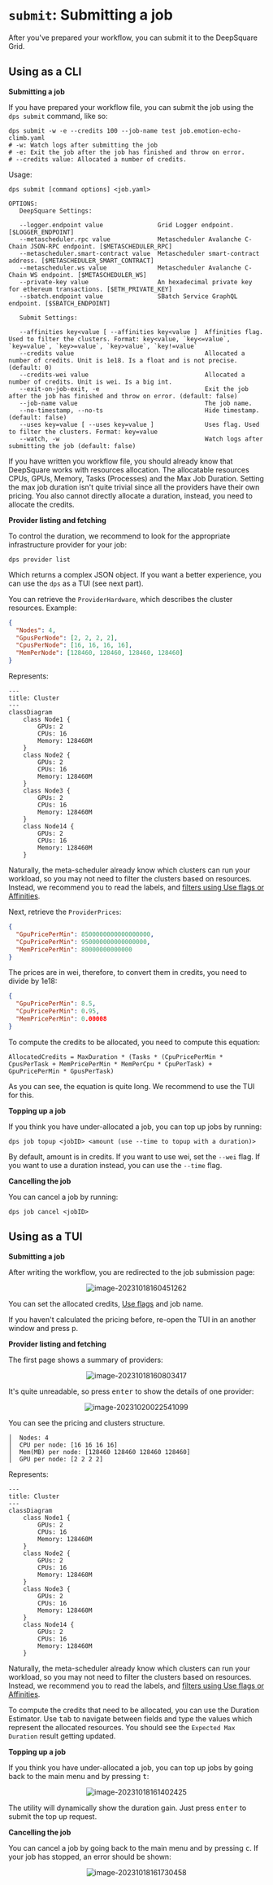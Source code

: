 # `submit`: Submitting a job

After you've prepared your workflow, you can submit it to the DeepSquare Grid.

## Using as a CLI

**Submitting a job**

If you have prepared your workflow file, you can submit the job using the `dps submit` command, like so:

```shell
dps submit -w -e --credits 100 --job-name test job.emotion-echo-climb.yaml
# -w: Watch logs after submitting the job
# -e: Exit the job after the job has finished and throw on error.
# --credits value: Allocated a number of credits.
```

Usage:

```shell
dps submit [command options] <job.yaml>

OPTIONS:
   DeepSquare Settings:

   --logger.endpoint value               Grid Logger endpoint. [$LOGGER_ENDPOINT]
   --metascheduler.rpc value             Metascheduler Avalanche C-Chain JSON-RPC endpoint. [$METASCHEDULER_RPC]
   --metascheduler.smart-contract value  Metascheduler smart-contract address. [$METASCHEDULER_SMART_CONTRACT]
   --metascheduler.ws value              Metascheduler Avalanche C-Chain WS endpoint. [$METASCHEDULER_WS]
   --private-key value                   An hexadecimal private key for ethereum transactions. [$ETH_PRIVATE_KEY]
   --sbatch.endpoint value               SBatch Service GraphQL endpoint. [$SBATCH_ENDPOINT]

   Submit Settings:

   --affinities key<value [ --affinities key<value ]  Affinities flag. Used to filter the clusters. Format: key<value, `key<=value`, `key=value`, `key>=value`, `key>value`, `key!=value`
   --credits value                                    Allocated a number of credits. Unit is 1e18. Is a float and is not precise. (default: 0)
   --credits-wei value                                Allocated a number of credits. Unit is wei. Is a big int.
   --exit-on-job-exit, -e                             Exit the job after the job has finished and throw on error. (default: false)
   --job-name value                                   The job name.
   --no-timestamp, --no-ts                            Hide timestamp. (default: false)
   --uses key=value [ --uses key=value ]              Uses flag. Used to filter the clusters. Format: key=value
   --watch, -w                                        Watch logs after submitting the job (default: false)
```

If you have written you workflow file, you should already know that DeepSquare works with resources allocation. The allocatable resources CPUs, GPUs, Memory, Tasks (Processes) and the Max Job Duration. Setting the max job duration isn't quite trivial since all the providers have their own pricing. You also cannot directly allocate a duration, instead, you need to allocate the credits.

**Provider listing and fetching**

To control the duration, we recommend to look for the appropriate infrastructure provider for your job:

```shell
dps provider list
```

Which returns a complex JSON object. If you want a better experience, you can use the `dps` as a TUI (see next part).

You can retrieve the `ProviderHardware`, which describes the cluster resources. Example:

```json
{
  "Nodes": 4,
  "GpusPerNode": [2, 2, 2, 2],
  "CpusPerNode": [16, 16, 16, 16],
  "MemPerNode": [128460, 128460, 128460, 128460]
}
```

Represents:

```mermaid
---
title: Cluster
---
classDiagram
    class Node1 {
		GPUs: 2
		CPUs: 16
		Memory: 128460M
    }
    class Node2 {
		GPUs: 2
		CPUs: 16
		Memory: 128460M
    }
    class Node3 {
		GPUs: 2
		CPUs: 16
		Memory: 128460M
    }
    class Node14 {
		GPUs: 2
		CPUs: 16
		Memory: 128460M
    }
```

Naturally, the meta-scheduler already know which clusters can run your workload, so you may not need to filter the clusters based on resources. Instead, we recommend you to read the labels, and [filters using Use flags or Affinities](/workflow/learn/providers-labels).

Next, retrieve the `ProviderPrices`:

```json
{
  "GpuPricePerMin": 8500000000000000000,
  "CpuPricePerMin": 950000000000000000,
  "MemPricePerMin": 80000000000000
}
```

The prices are in wei, therefore, to convert them in credits, you need to divide by 1e18:

```json
{
  "GpuPricePerMin": 8.5,
  "CpuPricePerMin": 0.95,
  "MemPricePerMin": 0.00008
}
```

To compute the credits to be allocated, you need to compute this equation:

```shell
AllocatedCredits = MaxDuration * (Tasks * (CpuPricePerMin * CpusPerTask + MemPricePerMin * MemPerCpu * CpuPerTask) + GpuPricePerMin * GpusPerTask)
```

As you can see, the equation is quite long. We recommend to use the TUI for this.

**Topping up a job**

If you think you have under-allocated a job, you can top up jobs by running:

```shell
dps job topup <jobID> <amount (use --time to topup with a duration)>
```

By default, amount is in credits. If you want to use wei, set the `--wei` flag. If you want to use a duration instead, you can use the `--time` flag.

**Cancelling the job**

You can cancel a job by running:

```shell
dps job cancel <jobID>
```

## Using as a TUI

**Submitting a job**

After writing the workflow, you are redirected to the job submission page:

<center>

![image-20231018160451262](./04-submit.assets/image-20231018160451262.png)

</center>

You can set the allocated credits, [Use flags](/workflow/learn/providers-labels) and job name.

If you haven't calculated the pricing before, re-open the TUI in an another window and press <kbd>p</kbd>.

**Provider listing and fetching**

The first page shows a summary of providers:

<center>

![image-20231018160803417](./04-submit.assets/image-20231018160803417.png)

</center>

It's quite unreadable, so press <kbd>enter</kbd> to show the details of one provider:

<center>

![image-20231020022541099](./04-submit.assets/image-20231020022541099.png)

</center>

You can see the pricing and clusters structure.

```shell
│  Nodes: 4
│  CPU per node: [16 16 16 16]
│  Mem(MB) per node: [128460 128460 128460 128460]
│  GPU per node: [2 2 2 2]
```

Represents:

```mermaid
---
title: Cluster
---
classDiagram
    class Node1 {
		GPUs: 2
		CPUs: 16
		Memory: 128460M
    }
    class Node2 {
		GPUs: 2
		CPUs: 16
		Memory: 128460M
    }
    class Node3 {
		GPUs: 2
		CPUs: 16
		Memory: 128460M
    }
    class Node14 {
		GPUs: 2
		CPUs: 16
		Memory: 128460M
    }
```

Naturally, the meta-scheduler already know which clusters can run your workload, so you may not need to filter the clusters based on resources. Instead, we recommend you to read the labels, and [filters using Use flags or Affinities](/workflow/learn/providers-labels).

To compute the credits that need to be allocated, you can use the Duration Estimator. Use <kbd>tab</kbd> to navigate between fields and type the values which represent the allocated resources. You should see the `Expected Max Duration` result getting updated.

**Topping up a job**

If you think you have under-allocated a job, you can top up jobs by going back to the main menu and by pressing <kbd>t</kbd>:

<center>

![image-20231018161402425](./04-submit.assets/image-20231018161402425.png)

</center>

The utility will dynamically show the duration gain. Just press <kbd>enter</kbd> to submit the top up request.

**Cancelling the job**

You can cancel a job by going back to the main menu and by pressing <kbd>c</kbd>. If your job has stopped, an error should be shown:

<center>

![image-20231018161730458](./04-submit.assets/image-20231018161730458.png)

</center>
